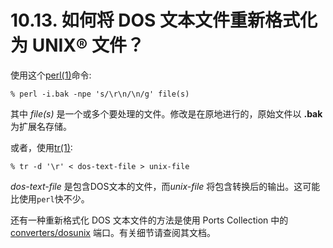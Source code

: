 # 10.13. 如何将 DOS 文本文件重新格式化为 UNIX® 文件？

使用这个[perl(1)](https://www.freebsd.org/cgi/man.cgi?query=perl&sektion=1&format=html)命令:

```
% perl -i.bak -npe 's/\r\n/\n/g' file(s)
```

其中 *file(s)* 是一个或多个要处理的文件。修改是在原地进行的，原始文件以 **.bak** 为扩展名存储。

或者，使用[tr(1)](https://www.freebsd.org/cgi/man.cgi?query=tr&sektion=1&format=html):

```
% tr -d '\r' < dos-text-file > unix-file
```

*dos-text-file* 是包含DOS文本的文件，而*unix-file* 将包含转换后的输出。这可能比使用`perl`快不少。

还有一种重新格式化 DOS 文本文件的方法是使用 Ports Collection 中的 [converters/dosunix](https://cgit.freebsd.org/ports/tree/converters/dosunix/pkg-descr) 端口。有关细节请查阅其文档。
